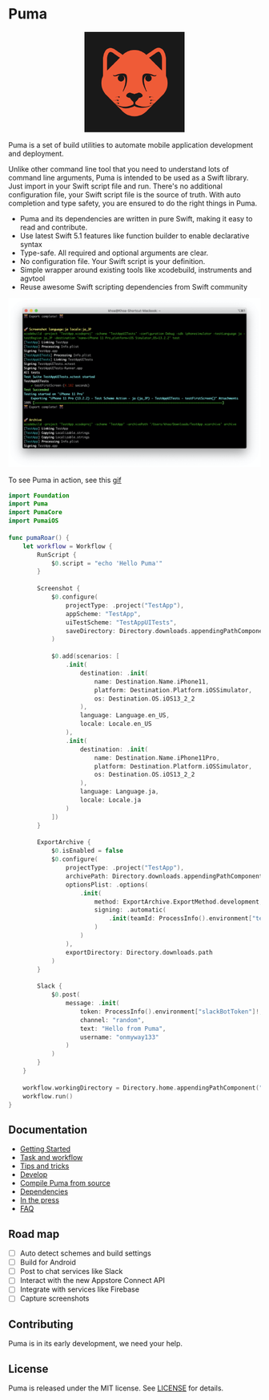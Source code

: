 # Puma

<div align="center">
    <img src="./Screenshots/logo.png" >
</div>

Puma is a set of build utilities to automate mobile application development and deployment.

Unlike other command line tool that you need to understand lots of command line arguments, Puma is intended to be used as a Swift library. Just import in your Swift script file and run. There's no additional configuration file, your Swift script file is the source of truth. With auto completion and type safety, you are ensured to do the right things in Puma.

- Puma and its dependencies are written in pure Swift, making it easy to read and contribute.
- Use latest Swift 5.1 features like function builder to enable declarative syntax
- Type-safe. All required and optional arguments are clear.
- No configuration file. Your Swift script is your definition.
- Simple wrapper around existing tools like xcodebuild, instruments and agvtool
- Reuse awesome Swift scripting dependencies from Swift community

![](Screenshots/puma.png)

To see Puma in action, see this [gif](Screenshots/puma.gif)

```swift
import Foundation
import Puma
import PumaCore
import PumaiOS

func pumaRoar() {
    let workflow = Workflow {
        RunScript {
            $0.script = "echo 'Hello Puma'"
        }

        Screenshot {
            $0.configure(
                projectType: .project("TestApp"),
                appScheme: "TestApp",
                uiTestScheme: "TestAppUITests",
                saveDirectory: Directory.downloads.appendingPathComponent("PumaScreenshots").path
            )

            $0.add(scenarios: [
                .init(
                    destination: .init(
                        name: Destination.Name.iPhone11,
                        platform: Destination.Platform.iOSSimulator,
                        os: Destination.OS.iOS13_2_2
                    ),
                    language: Language.en_US,
                    locale: Locale.en_US
                ),
                .init(
                    destination: .init(
                        name: Destination.Name.iPhone11Pro,
                        platform: Destination.Platform.iOSSimulator,
                        os: Destination.OS.iOS13_2_2
                    ),
                    language: Language.ja,
                    locale: Locale.ja
                )
            ])
        }

        ExportArchive {
            $0.isEnabled = false
            $0.configure(
                projectType: .project("TestApp"),
                archivePath: Directory.downloads.appendingPathComponent("TestApp.xcarchive").path,
                optionsPlist: .options(
                    .init(
                        method: ExportArchive.ExportMethod.development,
                        signing: .automatic(
                            .init(teamId: ProcessInfo().environment["teamId"]!)
                        )
                    )
                ),
                exportDirectory: Directory.downloads.path
            )
        }

        Slack {
            $0.post(
                message: .init(
                    token: ProcessInfo().environment["slackBotToken"]!,
                    channel: "random",
                    text: "Hello from Puma",
                    username: "onmyway133"
                )
            )
        }
    }

    workflow.workingDirectory = Directory.home.appendingPathComponent("XcodeProject/TestApp").path
    workflow.run()
}
```

## Documentation

- [Getting Started](Documentation/GettingStarted.md)
- [Task and workflow](Documentation/TaskAndWorkflow.md)
- [Tips and tricks](Documentation/Tips.md)
- [Develop](Documentation/Develop.md)
- [Compile Puma from source](Documentation/Compile.md)
- [Dependencies](Documentation/Dependencies.md)
- [In the press](InThePress.md)
- [FAQ](Documentation/FAQ.md)

## Road map

- [ ] Auto detect schemes and build settings
- [ ] Build for Android
- [ ] Post to chat services like Slack
- [ ] Interact with the new Appstore Connect API
- [ ] Integrate with services like Firebase
- [ ] Capture screenshots

## Contributing

Puma is in its early development, we need your help.

## License
Puma is released under the MIT license. See [LICENSE](LICENSE) for details.


